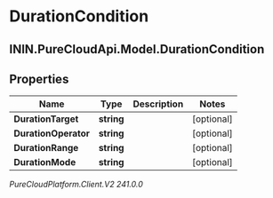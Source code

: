 # DurationCondition

## ININ.PureCloudApi.Model.DurationCondition

## Properties

|Name | Type | Description | Notes|
|------------ | ------------- | ------------- | -------------|
| **DurationTarget** | **string** |  | [optional] |
| **DurationOperator** | **string** |  | [optional] |
| **DurationRange** | **string** |  | [optional] |
| **DurationMode** | **string** |  | [optional] |



_PureCloudPlatform.Client.V2 241.0.0_

